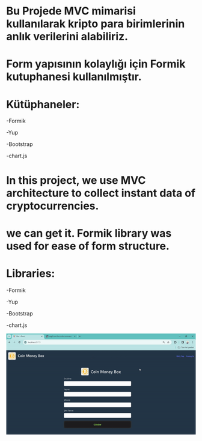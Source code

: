 # Bu Projede MVC mimarisi kullanılarak kripto para birimlerinin anlık verilerini alabiliriz.

# Form yapısının kolaylığı için Formik kutuphanesi kullanılmıştır.

# Kütüphaneler:
-Formik

-Yup

-Bootstrap

-chart.js

# In this project, we use MVC architecture to collect instant data of cryptocurrencies.

# we can get it. Formik library was used for ease of form structure.



# Libraries:

-Formik

-Yup

-Bootstrap

-chart.js

![](./public/coin.gif)



